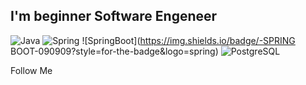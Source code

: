 ## I'm beginner Software Engeneer

![Java](https://img.shields.io/badge/-JAVA-090909?style=for-the-badge&logo=java)
![Spring](https://img.shields.io/badge/-SPRING-090909?style=for-the-badge&logo=spring)
![SpringBoot](https://img.shields.io/badge/-SPRING BOOT-090909?style=for-the-badge&logo=spring)
![PostgreSQL](https://img.shields.io/badge/-POSTGRESQL-090909?style=for-the-badge&logo=postgresql)


Follow Me
